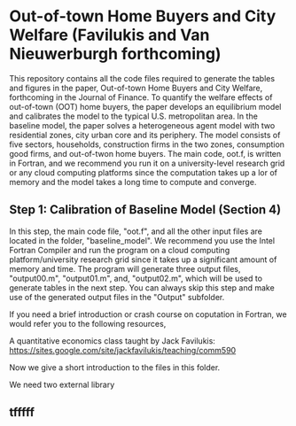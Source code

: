 # Out-of-town Home Buyers and City Welfare (Favilukis and Van Nieuwerburgh forthcoming)
This repository contains all the code files required to generate the tables and figures in the paper, Out-of-town Home Buyers and City Welfare, forthcoming in the Journal of Finance. To quantify the welfare effects of out-of-town (OOT) home buyers, the paper develops an equilibrium model and calibrates the model to the typical U.S. metropolitan area. In the baseline model, the paper solves a heterogeneous agent model with two residential zones, city urban core and its periphery. The model consists of five sectors, households, construction firms in the two zones, consumption good firms, and out-of-twon home buyers. The main code, oot.f, is written in Fortran, and we recommend you run it on a university-level research grid or any cloud computing platforms since the computation takes up a lor of memory and the model takes a long time to compute and converge.

## Step 1: Calibration of Baseline Model (Section 4)
In this step, the main code file, "oot.f", and all the other input files are located in the folder, "baseline_model". We recommend you use the Intel Fortran Compiler and run the program on a cloud computing platform/university research grid since it takes up a significant amount of memory and time. The program will generate three output files, "output00.m", "output01.m", and, "output02.m", which will be used to generate tables in the next step. You can always skip this step and make use of the generated output files in the "Output" subfolder.

If you need a brief introduction or crash course on coputation in Fortran, we would refer you to the following resources, 

A quantitative economics class taught by Jack Favilukis: https://sites.google.com/site/jackfavilukis/teaching/comm590



Now we give a short introduction to the files in this folder. 


We need two external library 


## tfffff
